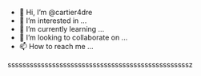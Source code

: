 - 👋 Hi, I’m @cartier4dre
- 👀 I’m interested in ...
- 🌱 I’m currently learning ...
- 💞️ I’m looking to collaborate on ...
- 📫 How to reach me ...

<!---
cartier4dre/cartier4dre is a ✨ special ✨ repository because its `README.md` (this file) appears on your GitHub profile.
You can click the Preview link to take a look at your changes.
--->
sssssssssssssssssssssssssssssssssssssssssssssssssz
